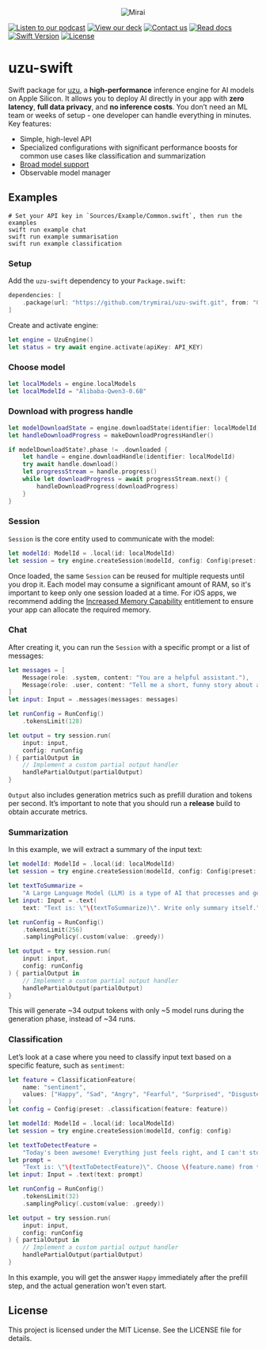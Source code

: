 <p align="center">
  <picture>
    <img alt="Mirai" src="https://artifacts.trymirai.com/social/github/uzu-swift-header.jpg" style="max-width: 100%;">
  </picture>
</p>

<a href="https://artifacts.trymirai.com/social/about_us.mp3"><img src="https://img.shields.io/badge/Listen-Podcast-red" alt="Listen to our podcast"></a>
<a href="https://docsend.com/v/76bpr/mirai2025"><img src="https://img.shields.io/badge/View-Deck-red" alt="View our deck"></a>
<a href="mailto:alexey@getmirai.co,dima@getmirai.co,aleksei@getmirai.co?subject=Interested%20in%20Mirai"><img src="https://img.shields.io/badge/Send-Email-green" alt="Contact us"></a>
<a href="https://docs.trymirai.com/app-integration/overview"><img src="https://img.shields.io/badge/Read-Docs-blue" alt="Read docs"></a>
[![Swift Version](https://img.shields.io/badge/Swift-5.9-blue)](https://swift.org)
[![License](https://img.shields.io/badge/License-MIT-blue)](LICENSE)

# uzu-swift

Swift package for [uzu](https://github.com/trymirai/uzu), a **high-performance** inference engine for AI models on Apple Silicon. It allows you to deploy AI directly in your app with **zero latency**, **full data privacy**, and **no inference costs**. You don’t need an ML team or weeks of setup - one developer can handle everything in minutes. Key features:

- Simple, high-level API
- Specialized configurations with significant performance boosts for common use cases like classification and summarization
- [Broad model support](https://trymirai.com/models)
- Observable model manager

## Examples

```shell
# Set your API key in `Sources/Example/Common.swift`, then run the examples
swift run example chat
swift run example summarisation
swift run example classification
```

### Setup

Add the `uzu-swift` dependency to your `Package.swift`:

```swift
dependencies: [
    .package(url: "https://github.com/trymirai/uzu-swift.git", from: "0.1.24")
]
```

Create and activate engine:

```swift
let engine = UzuEngine()
let status = try await engine.activate(apiKey: API_KEY)
```

### Choose model

```swift
let localModels = engine.localModels
let localModelId = "Alibaba-Qwen3-0.6B"
```

### Download with progress handle

```swift
let modelDownloadState = engine.downloadState(identifier: localModelId)
let handleDownloadProgress = makeDownloadProgressHandler()

if modelDownloadState?.phase != .downloaded {
    let handle = engine.downloadHandle(identifier: localModelId)
    try await handle.download()
    let progressStream = handle.progress()
    while let downloadProgress = await progressStream.next() {
        handleDownloadProgress(downloadProgress)
    }
}
```

### Session

`Session` is the core entity used to communicate with the model:

```swift
let modelId: ModelId = .local(id: localModelId)
let session = try engine.createSession(modelId, config: Config(preset: .general))
```

Once loaded, the same `Session` can be reused for multiple requests until you drop it. Each model may consume a significant amount of RAM, so it's important to keep only one session loaded at a time. For iOS apps, we recommend adding the [Increased Memory Capability](https://developer.apple.com/documentation/bundleresources/entitlements/com.apple.developer.kernel.increased-memory-limit) entitlement to ensure your app can allocate the required memory.

### Chat

After creating it, you can run the `Session` with a specific prompt or a list of messages:

```swift
let messages = [
    Message(role: .system, content: "You are a helpful assistant."),
    Message(role: .user, content: "Tell me a short, funny story about a robot."),
]
let input: Input = .messages(messages: messages)
```

```swift
let runConfig = RunConfig()
    .tokensLimit(128)

let output = try session.run(
    input: input,
    config: runConfig
) { partialOutput in
    // Implement a custom partial output handler
    handlePartialOutput(partialOutput)
}
```

`Output` also includes generation metrics such as prefill duration and tokens per second. It’s important to note that you should run a **release** build to obtain accurate metrics.

### Summarization

In this example, we will extract a summary of the input text:

```swift
let modelId: ModelId = .local(id: localModelId)
let session = try engine.createSession(modelId, config: Config(preset: .summarization))
```

```swift
let textToSummarize =
    "A Large Language Model (LLM) is a type of AI that processes and generates text using transformer-based architectures trained on vast datasets. They power chatbots, translation, code assistants, and more."
let input: Input = .text(
    text: "Text is: \"\(textToSummarize)\". Write only summary itself.")
```

```swift
let runConfig = RunConfig()
    .tokensLimit(256)
    .samplingPolicy(.custom(value: .greedy))

let output = try session.run(
    input: input,
    config: runConfig
) { partialOutput in
    // Implement a custom partial output handler
    handlePartialOutput(partialOutput)
}
```

This will generate ~34 output tokens with only ~5 model runs during the generation phase, instead of ~34 runs.

### Classification

Let’s look at a case where you need to classify input text based on a specific feature, such as `sentiment`:

```swift
let feature = ClassificationFeature(
    name: "sentiment",
    values: ["Happy", "Sad", "Angry", "Fearful", "Surprised", "Disgusted"]
)
let config = Config(preset: .classification(feature: feature))

let modelId: ModelId = .local(id: localModelId)
let session = try engine.createSession(modelId, config: config)
```

```swift
let textToDetectFeature =
    "Today's been awesome! Everything just feels right, and I can't stop smiling."
let prompt =
    "Text is: \"\(textToDetectFeature)\". Choose \(feature.name) from the list: \(feature.values.joined(separator: ", ")). Answer with one word. Don't add a dot at the end."
let input: Input = .text(text: prompt)
```

```swift
let runConfig = RunConfig()
    .tokensLimit(32)
    .samplingPolicy(.custom(value: .greedy))

let output = try session.run(
    input: input,
    config: runConfig
) { partialOutput in
    // Implement a custom partial output handler
    handlePartialOutput(partialOutput)
}
```

In this example, you will get the answer `Happy` immediately after the prefill step, and the actual generation won't even start.

## License

This project is licensed under the MIT License. See the LICENSE file for details.
